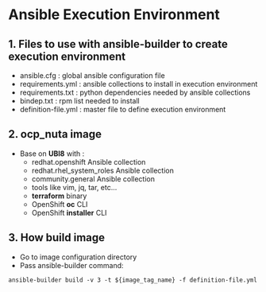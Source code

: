 # Ansible Execution Environment

## 1. Files to use with ansible-builder to create execution environment

* ansible.cfg : global ansible configuration file
* requirements.yml : ansible collections to install in execution environment
* requirements.txt : python dependencies needed by ansible collections
* bindep.txt : rpm list needed to install
* definition-file.yml : master file to define execution environment 

## 2. ocp_nuta image

* Base on **UBI8** with :
	- redhat.openshift Ansible collection
  	- redhat.rhel_system_roles Ansible collection
  	- community.general Ansible collection
	- tools like vim, jq, tar, etc...
	- **terraform** binary
	- OpenShift **oc** CLI
	- OpenShift **installer** CLI

## 3. How build image

* Go to image configuration directory
* Pass ansible-builder command:
```
ansible-builder build -v 3 -t ${image_tag_name} -f definition-file.yml
``` 
